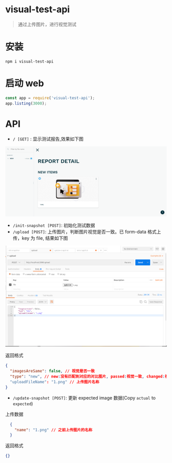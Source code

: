 # visual-test-api
> 通过上传图片，进行视觉测试

# 安装
```
npm i visual-test-api
```

# 启动 web

```js
const app = require('visual-test-api');
app.listing(3000);
```


# API

- `/ [GET]` : 显示测试报告,效果如下图

<img src='./docs/images/screenshot-1.png' />

- `/init-snapshot [POST]`: 初始化测试数据
- `/upload [POST]`: 上传图片，判断图片视觉是否一致。已 form-data 格式上传，key 为 file, 结果如下图

<img src='./docs/images/screenshot-upload.png' />

返回格式
```json
{
  "imagesAreSame": false, // 视觉是否一致
  "type": "new", // new:没有匹配到对应的对比图片, passed:视觉一致, changed:视觉不一致
  "uploadFileName": "1.png" // 上传图片名称
}
```

- `/update-snapshot [POST]`: 更新 expected image 数据(Copy `actual` to `expected`)

上传数据
```json
  {
    "name": "1.png" // 之前上传图片的名称
  }
```

返回格式
```json
{}
```




